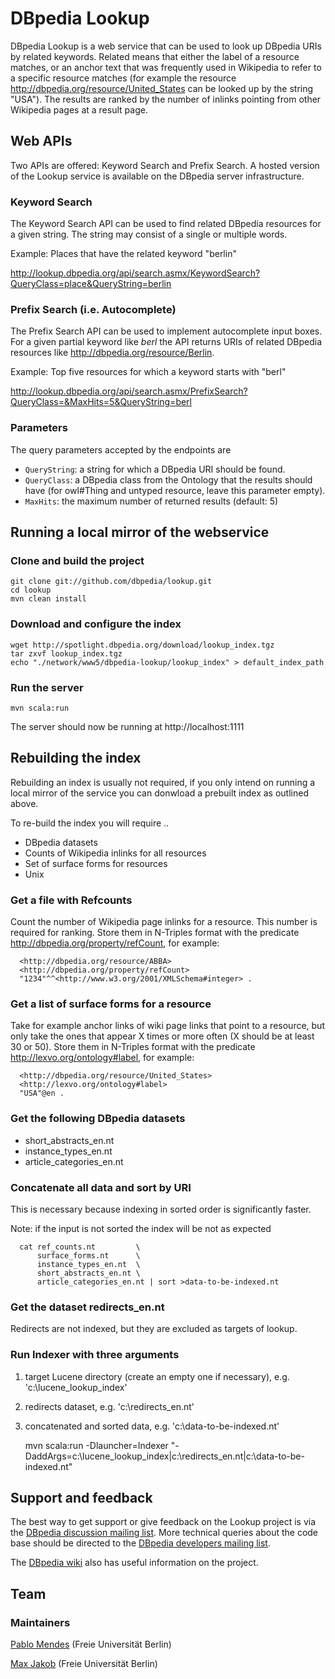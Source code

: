 # DBpedia Lookup

DBpedia Lookup is a web service that can be used to look up DBpedia URIs by related keywords. Related means that either the label of a resource matches, or an anchor text that was frequently used in Wikipedia to refer to a specific resource matches (for example the resource http://dbpedia.org/resource/United_States can be looked up by the string "USA"). The results are ranked by the number of inlinks pointing from other Wikipedia pages at a result page.

## Web APIs

Two APIs are offered: Keyword Search and Prefix Search. A hosted version of the Lookup service is available on the DBpedia server infrastructure.

### Keyword Search

The Keyword Search API can be used to find related DBpedia resources for a given string. The string may consist of a single or multiple words.

Example: Places that have the related keyword "berlin"

http://lookup.dbpedia.org/api/search.asmx/KeywordSearch?QueryClass=place&QueryString=berlin
### Prefix Search (i.e. Autocomplete)

The Prefix Search API can be used to implement autocomplete input boxes. For a given partial keyword like *berl* the API returns URIs of related DBpedia resources like http://dbpedia.org/resource/Berlin.

Example: Top five resources for which a keyword starts with "berl"

http://lookup.dbpedia.org/api/search.asmx/PrefixSearch?QueryClass=&MaxHits=5&QueryString=berl

### Parameters

The query parameters accepted by the endpoints are

* `QueryString`: a string for which a DBpedia URI should be found.
* `QueryClass`: a DBpedia class from the Ontology that the results should have (for owl#Thing and untyped resource, leave this parameter empty).
* `MaxHits`: the maximum number of returned results (default: 5)

## Running a local mirror of the webservice

### Clone and build the project

    git clone git://github.com/dbpedia/lookup.git
    cd lookup
    mvn clean install

### Download and configure the index

    wget http://spotlight.dbpedia.org/download/lookup_index.tgz
    tar zxvf lookup_index.tgz
    echo "./network/www5/dbpedia-lookup/lookup_index" > default_index_path

### Run the server

    mvn scala:run

The server should now be running at http://localhost:1111

## Rebuilding the index

Rebuilding an index is usually not required, if you only intend on running a local mirror of the service you can donwload a prebuilt index as outlined above.

To re-build the index you will require ..

* DBpedia datasets
* Counts of Wikipedia inlinks for all resources
* Set of surface forms for resources
* Unix

### Get a file with Refcounts

Count the number of Wikipedia page inlinks for a resource. This number is required for ranking. Store them in N-Triples format with the predicate http://dbpedia.org/property/refCount, for example:

      <http://dbpedia.org/resource/ABBA> 
      <http://dbpedia.org/property/refCount> 
      "1234"^^<http://www.w3.org/2001/XMLSchema#integer> .

### Get a list of surface forms for a resource

Take for example anchor links of wiki page links that point to a resource, but only take the ones that appear X times or more often (X should be at least 30 or 50). Store them in N-Triples format with the predicate http://lexvo.org/ontology#label, for example:

      <http://dbpedia.org/resource/United_States> 
      <http://lexvo.org/ontology#label>
      "USA"@en .

### Get the following DBpedia datasets

* short\_abstracts\_en.nt
* instance\_types\_en.nt
* article\_categories\_en.nt

### Concatenate all data and sort by URI

This is necessary because indexing in sorted order is significantly faster.

Note: if the input is not sorted the index will be not as expected

      cat ref_counts.nt         \
          surface_forms.nt      \
          instance_types_en.nt  \
          short_abstracts_en.nt \
          article_categories_en.nt | sort >data-to-be-indexed.nt

### Get the dataset redirects\_en.nt

Redirects are not indexed, but they are excluded as targets of lookup.

### Run Indexer with three arguments

1. target Lucene directory (create an empty one if necessary),
  e.g. 'c:\lucene\_lookup\_index'
2. redirects dataset,
  e.g. 'c:\redirects\_en.nt'
3. concatenated and sorted data,
  e.g. 'c:\data-to-be-indexed.nt'


      mvn scala:run -Dlauncher=Indexer "-DaddArgs=c:\lucene_lookup_index|c:\redirects_en.nt|c:\data-to-be-indexed.nt"

## Support and feedback

The best way to get support or give feedback on the Lookup project is via the [DBpedia discussion mailing list](https://lists.sourceforge.net/lists/listinfo/dbpedia-discussion). More technical queries about the code base should be directed to the [DBpedia developers mailing list](https://lists.sourceforge.net/lists/listinfo/dbpedia-developers).

The [DBpedia wiki](http://wiki.dbpedia.org/lookup/) also has useful information on the project.

## Team

### Maintainers

[Pablo Mendes](http://www.wiwiss.fu-berlin.de/en/institute/pwo/bizer/team/MendesPablo.html) (Freie Universität Berlin)

[Max Jakob](http://www.wiwiss.fu-berlin.de/en/institute/pwo/bizer/team/JakobMax.html) (Freie Universität Berlin)

